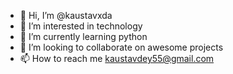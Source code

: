 - 👋 Hi, I’m @kaustavxda
- 👀 I’m interested in technology
- 🌱 I’m currently learning python
- 💞️ I’m looking to collaborate on awesome projects
- 📫 How to reach me kaustavdey55@gmail.com

<!---
kaustavxda/kaustavxda is a ✨ special ✨ repository because its `README.md` (this file) appears on your GitHub profile.
You can click the Preview link to take a look at your changes.
--->
